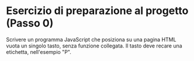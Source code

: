 # Esercizio di preparazione al progetto (Passo 0)

Scrivere un programma JavaScript che posiziona su una pagina HTML vuota un singolo tasto, senza funzione collegata. Il tasto deve recare una etichetta, nell'esempio "P".